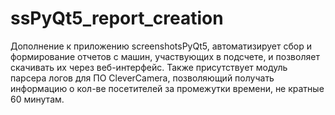 # ssPyQt5_report_creation
Дополнение к приложению screenshotsPyQt5, автоматизирует сбор и формирование отчетов с машин, участвующих в подсчете, и позволяет скачивать их через веб-интерфейс.
Также присутствует модуль парсера логов для ПО CleverCamera, позволяющий получать информацию о кол-ве посетителей за промежутки времени, не кратные 60 минутам.
